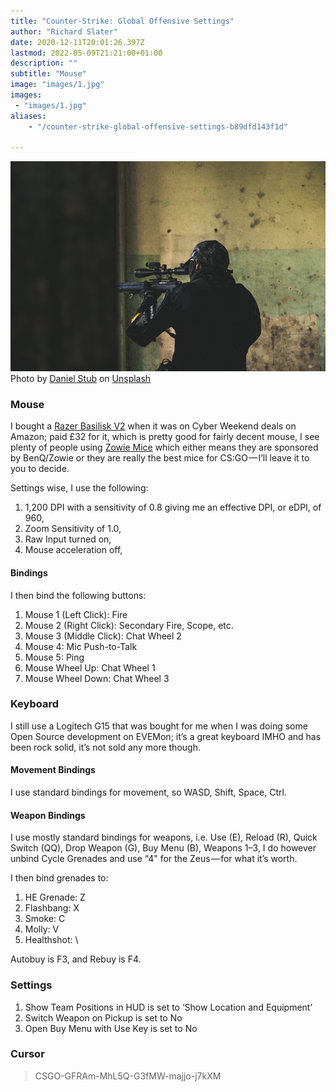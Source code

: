 ```yaml
---
title: "Counter-Strike: Global Offensive Settings"
author: "Richard Slater"
date: 2020-12-11T20:01:26.397Z
lastmod: 2022-05-09T21:21:00+01:00
description: ""
subtitle: "Mouse"
image: "images/1.jpg" 
images:
 - "images/1.jpg"
aliases:
    - "/counter-strike-global-offensive-settings-b89dfd143f1d"

---
```


![image](images/1.jpg)
Photo by [Daniel Stub](https://unsplash.com/@dstub?utm_source=medium&amp;utm_medium=referral) on [Unsplash](https://unsplash.com?utm_source=medium&amp;utm_medium=referral)

### Mouse

I bought a [Razer Basilisk V2](https://www.razer.com/gaming-mice/Razer-Basilisk-V2/RZ01-03160100-R3U1) when it was on Cyber Weekend deals on Amazon; paid £32 for it, which is pretty good for fairly decent mouse, I see plenty of people using [Zowie Mice](https://zowie.benq.eu/) which either means they are sponsored by BenQ/Zowie or they are really the best mice for CS:GO — I’ll leave it to you to decide.

Settings wise, I use the following:

1.  1,200 DPI with a sensitivity of 0.8 giving me an effective DPI, or eDPI, of 960,
2.  Zoom Sensitivity of 1.0,
3.  Raw Input turned on,
4.  Mouse acceleration off,

#### Bindings

I then bind the following buttons:

1.  Mouse 1 (Left Click): Fire
2.  Mouse 2 (Right Click): Secondary Fire, Scope, etc.
3.  Mouse 3 (Middle Click): Chat Wheel 2
4.  Mouse 4: Mic Push-to-Talk
5.  Mouse 5: Ping
6.  Mouse Wheel Up: Chat Wheel 1
7.  Mouse Wheel Down: Chat Wheel 3

### Keyboard

I still use a Logitech G15 that was bought for me when I was doing some Open Source development on EVEMon; it’s a great keyboard IMHO and has been rock solid, it’s not sold any more though.

#### Movement Bindings

I use standard bindings for movement, so WASD, Shift, Space, Ctrl.

#### Weapon Bindings

I use mostly standard bindings for weapons, i.e. Use (E), Reload (R), Quick Switch (QQ), Drop Weapon (G), Buy Menu (B), Weapons 1–3, I do however unbind Cycle Grenades and use “4&#34; for the Zeus — for what it’s worth.

I then bind grenades to:

1.  HE Grenade: Z
2.  Flashbang: X
3.  Smoke: C
4.  Molly: V
5.  Healthshot: \

Autobuy is F3, and Rebuy is F4.

### Settings

1.  Show Team Positions in HUD is set to ‘Show Location and Equipment’
2.  Switch Weapon on Pickup is set to No
3.  Open Buy Menu with Use Key is set to No

### Cursor
> CSGO-GFRAm-MhL5Q-G3fMW-majjo-j7kXM
